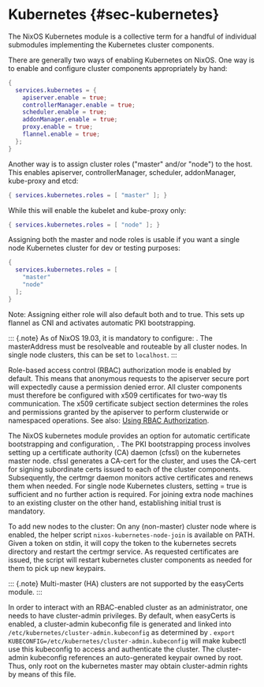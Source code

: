 # Kubernetes {#sec-kubernetes}

The NixOS Kubernetes module is a collective term for a handful of
individual submodules implementing the Kubernetes cluster components.

There are generally two ways of enabling Kubernetes on NixOS. One way is
to enable and configure cluster components appropriately by hand:

```nix
{
  services.kubernetes = {
    apiserver.enable = true;
    controllerManager.enable = true;
    scheduler.enable = true;
    addonManager.enable = true;
    proxy.enable = true;
    flannel.enable = true;
  };
}
```

Another way is to assign cluster roles ("master" and/or "node") to
the host. This enables apiserver, controllerManager, scheduler,
addonManager, kube-proxy and etcd:

```nix
{ services.kubernetes.roles = [ "master" ]; }
```

While this will enable the kubelet and kube-proxy only:

```nix
{ services.kubernetes.roles = [ "node" ]; }
```

Assigning both the master and node roles is usable if you want a single
node Kubernetes cluster for dev or testing purposes:

```nix
{
  services.kubernetes.roles = [
    "master"
    "node"
  ];
}
```

Note: Assigning either role will also default both
[](#opt-services.kubernetes.flannel.enable)
and [](#opt-services.kubernetes.easyCerts)
to true. This sets up flannel as CNI and activates automatic PKI bootstrapping.

::: {.note}
As of NixOS 19.03, it is mandatory to configure:
[](#opt-services.kubernetes.masterAddress).
The masterAddress must be resolveable and routeable by all cluster nodes.
In single node clusters, this can be set to `localhost`.
:::

Role-based access control (RBAC) authorization mode is enabled by
default. This means that anonymous requests to the apiserver secure port
will expectedly cause a permission denied error. All cluster components
must therefore be configured with x509 certificates for two-way tls
communication. The x509 certificate subject section determines the roles
and permissions granted by the apiserver to perform clusterwide or
namespaced operations. See also: [ Using RBAC
Authorization](https://kubernetes.io/docs/reference/access-authn-authz/rbac/).

The NixOS kubernetes module provides an option for automatic certificate
bootstrapping and configuration,
[](#opt-services.kubernetes.easyCerts).
The PKI bootstrapping process involves setting up a certificate authority (CA)
daemon (cfssl) on the kubernetes master node. cfssl generates a CA-cert
for the cluster, and uses the CA-cert for signing subordinate certs issued
to each of the cluster components. Subsequently, the certmgr daemon monitors
active certificates and renews them when needed. For single node Kubernetes
clusters, setting [](#opt-services.kubernetes.easyCerts)
= true is sufficient and no further action is required. For joining extra node
machines to an existing cluster on the other hand, establishing initial
trust is mandatory.

To add new nodes to the cluster: On any (non-master) cluster node where
[](#opt-services.kubernetes.easyCerts)
is enabled, the helper script `nixos-kubernetes-node-join` is available on PATH.
Given a token on stdin, it will copy the token to the kubernetes secrets directory
and restart the certmgr service. As requested certificates are issued, the
script will restart kubernetes cluster components as needed for them to
pick up new keypairs.

::: {.note}
Multi-master (HA) clusters are not supported by the easyCerts module.
:::

In order to interact with an RBAC-enabled cluster as an administrator,
one needs to have cluster-admin privileges. By default, when easyCerts
is enabled, a cluster-admin kubeconfig file is generated and linked into
`/etc/kubernetes/cluster-admin.kubeconfig` as determined by
[](#opt-services.kubernetes.pki.etcClusterAdminKubeconfig).
`export KUBECONFIG=/etc/kubernetes/cluster-admin.kubeconfig` will make
kubectl use this kubeconfig to access and authenticate the cluster. The
cluster-admin kubeconfig references an auto-generated keypair owned by
root. Thus, only root on the kubernetes master may obtain cluster-admin
rights by means of this file.

